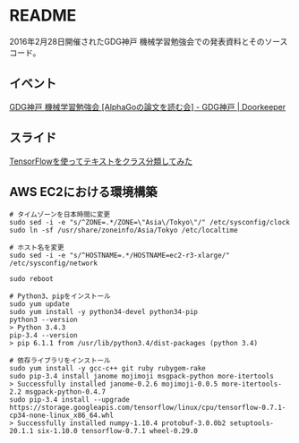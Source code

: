 
# README

2016年2月28日開催されたGDG神戸 機械学習勉強会での発表資料とそのソースコード。

## イベント

[GDG神戸 機械学習勉強会 [AlphaGoの論文を読む会] - GDG神戸 | Doorkeeper](https://gdgkobe.doorkeeper.jp/events/39169)

## スライド

[TensorFlowを使ってテキストをクラス分類してみた](http://www.slideshare.net/YuyaKato3/tensorflow-58795721)

## AWS EC2における環境構築

```
# タイムゾーンを日本時間に変更
sudo sed -i -e "s/^ZONE=.*/ZONE=\"Asia\/Tokyo\"/" /etc/sysconfig/clock
sudo ln -sf /usr/share/zoneinfo/Asia/Tokyo /etc/localtime

# ホスト名を変更
sudo sed -i -e "s/^HOSTNAME=.*/HOSTNAME=ec2-r3-xlarge/" /etc/sysconfig/network

sudo reboot

# Python3、pipをインストール
sudo yum update
sudo yum install -y python34-devel python34-pip
python3 --version
> Python 3.4.3
pip-3.4 --version
> pip 6.1.1 from /usr/lib/python3.4/dist-packages (python 3.4)

# 依存ライブラリをインストール
sudo yum install -y gcc-c++ git ruby rubygem-rake
sudo pip-3.4 install janome mojimoji msgpack-python more-itertools
> Successfully installed janome-0.2.6 mojimoji-0.0.5 more-itertools-2.2 msgpack-python-0.4.7
sudo pip-3.4 install --upgrade https://storage.googleapis.com/tensorflow/linux/cpu/tensorflow-0.7.1-cp34-none-linux_x86_64.whl
> Successfully installed numpy-1.10.4 protobuf-3.0.0b2 setuptools-20.1.1 six-1.10.0 tensorflow-0.7.1 wheel-0.29.0
```
